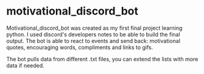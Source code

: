 # motivational_discord_bot
Motivational_discord_bot was created as my first final project learning python. I used discord's developers notes to be able to build the final output. The bot is able to react to events and send back: motivational quotes, encouraging words, compliments and links to gifs.

The bot pulls data from different .txt files, you can extend the lists with more data if needed. 
